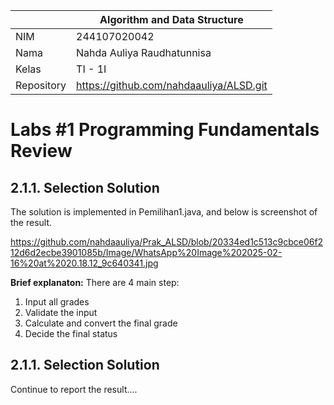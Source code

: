 |  | Algorithm and Data Structure |
|--|--|
| NIM |  244107020042|
| Nama |  Nahda Auliya Raudhatunnisa |
| Kelas | TI - 1I |
| Repository | https://github.com/nahdaauliya/ALSD.git |

# Labs #1 Programming Fundamentals Review

## 2.1.1. Selection Solution

The solution is implemented in Pemilihan1.java, and below is screenshot of the result.

https://github.com/nahdaauliya/Prak_ALSD/blob/20334ed1c513c9cbce06f212d6d2ecbe3901085b/Image/WhatsApp%20Image%202025-02-16%20at%2020.18.12_9c640341.jpg

**Brief explanaton:** There are 4 main step: 
1. Input all grades
2. Validate the input
3. Calculate and convert the final grade
4. Decide the final status

## 2.1.1. Selection Solution
Continue to report the result....
